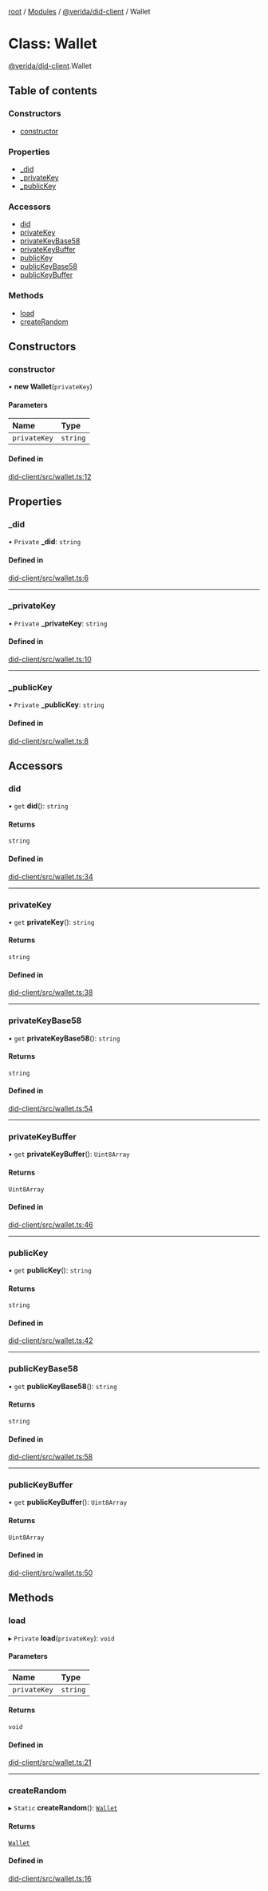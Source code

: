 [root](../README.md) / [Modules](../modules.md) / [@verida/did-client](../modules/verida_did_client.md) / Wallet

# Class: Wallet

[@verida/did-client](../modules/verida_did_client.md).Wallet

## Table of contents

### Constructors

- [constructor](verida_did_client.Wallet.md#constructor)

### Properties

- [\_did](verida_did_client.Wallet.md#_did)
- [\_privateKey](verida_did_client.Wallet.md#_privatekey)
- [\_publicKey](verida_did_client.Wallet.md#_publickey)

### Accessors

- [did](verida_did_client.Wallet.md#did)
- [privateKey](verida_did_client.Wallet.md#privatekey)
- [privateKeyBase58](verida_did_client.Wallet.md#privatekeybase58)
- [privateKeyBuffer](verida_did_client.Wallet.md#privatekeybuffer)
- [publicKey](verida_did_client.Wallet.md#publickey)
- [publicKeyBase58](verida_did_client.Wallet.md#publickeybase58)
- [publicKeyBuffer](verida_did_client.Wallet.md#publickeybuffer)

### Methods

- [load](verida_did_client.Wallet.md#load)
- [createRandom](verida_did_client.Wallet.md#createrandom)

## Constructors

### constructor

• **new Wallet**(`privateKey`)

#### Parameters

| Name | Type |
| :------ | :------ |
| `privateKey` | `string` |

#### Defined in

[did-client/src/wallet.ts:12](https://github.com/verida/verida-js/blob/a39619b/packages/did-client/src/wallet.ts#L12)

## Properties

### \_did

• `Private` **\_did**: `string`

#### Defined in

[did-client/src/wallet.ts:6](https://github.com/verida/verida-js/blob/a39619b/packages/did-client/src/wallet.ts#L6)

___

### \_privateKey

• `Private` **\_privateKey**: `string`

#### Defined in

[did-client/src/wallet.ts:10](https://github.com/verida/verida-js/blob/a39619b/packages/did-client/src/wallet.ts#L10)

___

### \_publicKey

• `Private` **\_publicKey**: `string`

#### Defined in

[did-client/src/wallet.ts:8](https://github.com/verida/verida-js/blob/a39619b/packages/did-client/src/wallet.ts#L8)

## Accessors

### did

• `get` **did**(): `string`

#### Returns

`string`

#### Defined in

[did-client/src/wallet.ts:34](https://github.com/verida/verida-js/blob/a39619b/packages/did-client/src/wallet.ts#L34)

___

### privateKey

• `get` **privateKey**(): `string`

#### Returns

`string`

#### Defined in

[did-client/src/wallet.ts:38](https://github.com/verida/verida-js/blob/a39619b/packages/did-client/src/wallet.ts#L38)

___

### privateKeyBase58

• `get` **privateKeyBase58**(): `string`

#### Returns

`string`

#### Defined in

[did-client/src/wallet.ts:54](https://github.com/verida/verida-js/blob/a39619b/packages/did-client/src/wallet.ts#L54)

___

### privateKeyBuffer

• `get` **privateKeyBuffer**(): `Uint8Array`

#### Returns

`Uint8Array`

#### Defined in

[did-client/src/wallet.ts:46](https://github.com/verida/verida-js/blob/a39619b/packages/did-client/src/wallet.ts#L46)

___

### publicKey

• `get` **publicKey**(): `string`

#### Returns

`string`

#### Defined in

[did-client/src/wallet.ts:42](https://github.com/verida/verida-js/blob/a39619b/packages/did-client/src/wallet.ts#L42)

___

### publicKeyBase58

• `get` **publicKeyBase58**(): `string`

#### Returns

`string`

#### Defined in

[did-client/src/wallet.ts:58](https://github.com/verida/verida-js/blob/a39619b/packages/did-client/src/wallet.ts#L58)

___

### publicKeyBuffer

• `get` **publicKeyBuffer**(): `Uint8Array`

#### Returns

`Uint8Array`

#### Defined in

[did-client/src/wallet.ts:50](https://github.com/verida/verida-js/blob/a39619b/packages/did-client/src/wallet.ts#L50)

## Methods

### load

▸ `Private` **load**(`privateKey`): `void`

#### Parameters

| Name | Type |
| :------ | :------ |
| `privateKey` | `string` |

#### Returns

`void`

#### Defined in

[did-client/src/wallet.ts:21](https://github.com/verida/verida-js/blob/a39619b/packages/did-client/src/wallet.ts#L21)

___

### createRandom

▸ `Static` **createRandom**(): [`Wallet`](verida_did_client.Wallet.md)

#### Returns

[`Wallet`](verida_did_client.Wallet.md)

#### Defined in

[did-client/src/wallet.ts:16](https://github.com/verida/verida-js/blob/a39619b/packages/did-client/src/wallet.ts#L16)
